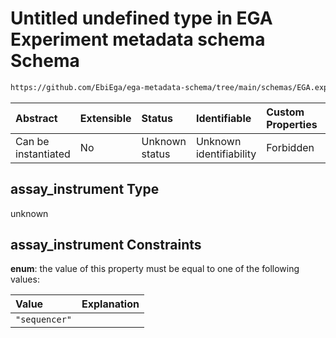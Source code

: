 # Untitled undefined type in EGA Experiment metadata schema Schema

```txt
https://github.com/EbiEga/ega-metadata-schema/tree/main/schemas/EGA.experiment.json#/oneOf/0/properties/assay_technology/properties/assay_instrument
```



| Abstract            | Extensible | Status         | Identifiable            | Custom Properties | Additional Properties | Access Restrictions | Defined In                                                                |
| :------------------ | :--------- | :------------- | :---------------------- | :---------------- | :-------------------- | :------------------ | :------------------------------------------------------------------------ |
| Can be instantiated | No         | Unknown status | Unknown identifiability | Forbidden         | Allowed               | none                | [EGA.experiment.json*](../out/EGA.experiment.json "open original schema") |

## assay_instrument Type

unknown

## assay_instrument Constraints

**enum**: the value of this property must be equal to one of the following values:

| Value         | Explanation |
| :------------ | :---------- |
| `"sequencer"` |             |

